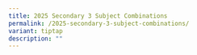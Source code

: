 ```yaml
---
title: 2025 Secondary 3 Subject Combinations
permalink: /2025-secondary-3-subject-combinations/
variant: tiptap
description: ""
---
```

